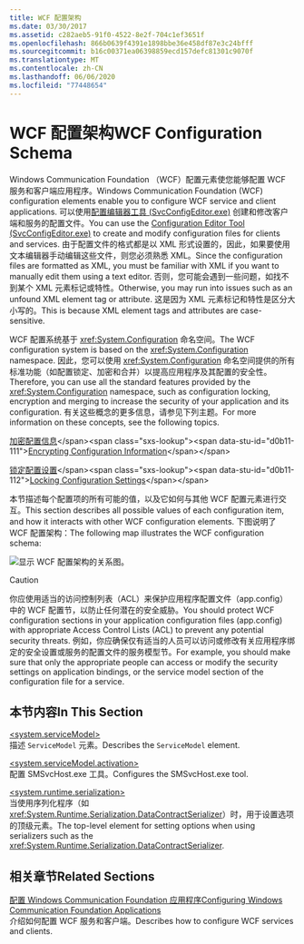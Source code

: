 ```yaml
---
title: WCF 配置架构
ms.date: 03/30/2017
ms.assetid: c282aeb5-91f0-4522-8e2f-704c1ef3651f
ms.openlocfilehash: 866b0639f4391e1898bbe36e458df87e3c24bfff
ms.sourcegitcommit: b16c00371ea06398859ecd157defc81301c9070f
ms.translationtype: MT
ms.contentlocale: zh-CN
ms.lasthandoff: 06/06/2020
ms.locfileid: "77448654"
---
```

# <a name="wcf-configuration-schema"></a><span data-ttu-id="d0b11-102">WCF 配置架构</span><span class="sxs-lookup"><span data-stu-id="d0b11-102">WCF Configuration Schema</span></span>
<span data-ttu-id="d0b11-103">Windows Communication Foundation （WCF）配置元素使您能够配置 WCF 服务和客户端应用程序。</span><span class="sxs-lookup"><span data-stu-id="d0b11-103">Windows Communication Foundation (WCF) configuration elements enable you to configure WCF service and client applications.</span></span> <span data-ttu-id="d0b11-104">可以使用[配置编辑器工具 (SvcConfigEditor.exe)](../../../wcf/configuration-editor-tool-svcconfigeditor-exe.md) 创建和修改客户端和服务的配置文件。</span><span class="sxs-lookup"><span data-stu-id="d0b11-104">You can use the [Configuration Editor Tool (SvcConfigEditor.exe)](../../../wcf/configuration-editor-tool-svcconfigeditor-exe.md) to create and modify configuration files for clients and services.</span></span> <span data-ttu-id="d0b11-105">由于配置文件的格式都是以 XML 形式设置的，因此，如果要使用文本编辑器手动编辑这些文件，则您必须熟悉 XML。</span><span class="sxs-lookup"><span data-stu-id="d0b11-105">Since the configuration files are formatted as XML, you must be familiar with XML if you want to manually edit them using a text editor.</span></span> <span data-ttu-id="d0b11-106">否则，您可能会遇到一些问题，如找不到某个 XML 元素标记或特性。</span><span class="sxs-lookup"><span data-stu-id="d0b11-106">Otherwise, you may run into issues such as an unfound XML element tag or attribute.</span></span> <span data-ttu-id="d0b11-107">这是因为 XML 元素标记和特性是区分大小写的。</span><span class="sxs-lookup"><span data-stu-id="d0b11-107">This is because XML element tags and attributes are case-sensitive.</span></span>  
  
 <span data-ttu-id="d0b11-108">WCF 配置系统基于 <xref:System.Configuration> 命名空间。</span><span class="sxs-lookup"><span data-stu-id="d0b11-108">The WCF configuration system is based on the <xref:System.Configuration> namespace.</span></span> <span data-ttu-id="d0b11-109">因此，您可以使用 <xref:System.Configuration> 命名空间提供的所有标准功能（如配置锁定、加密和合并）以提高应用程序及其配置的安全性。</span><span class="sxs-lookup"><span data-stu-id="d0b11-109">Therefore, you can use all the standard features provided by the <xref:System.Configuration> namespace, such as configuration locking, encryption and merging to increase the security of your application and its configuration.</span></span> <span data-ttu-id="d0b11-110">有关这些概念的更多信息，请参见下列主题。</span><span class="sxs-lookup"><span data-stu-id="d0b11-110">For more information on these concepts, see the following topics.</span></span>  
  
 <span data-ttu-id="d0b11-111">[加密配置信息](https://docs.microsoft.com/previous-versions/aspnet/53tyfkaw(v=vs.100))</span><span class="sxs-lookup"><span data-stu-id="d0b11-111">[Encrypting Configuration Information](https://docs.microsoft.com/previous-versions/aspnet/53tyfkaw(v=vs.100))</span></span>  
  
 <span data-ttu-id="d0b11-112">[锁定配置设置](https://docs.microsoft.com/previous-versions/aspnet/55th21y4(v=vs.100))</span><span class="sxs-lookup"><span data-stu-id="d0b11-112">[Locking Configuration Settings](https://docs.microsoft.com/previous-versions/aspnet/55th21y4(v=vs.100))</span></span>  
  
 <span data-ttu-id="d0b11-113">本节描述每个配置项的所有可能的值，以及它如何与其他 WCF 配置元素进行交互。</span><span class="sxs-lookup"><span data-stu-id="d0b11-113">This section describes all possible values of each configuration item, and how it interacts with other WCF configuration elements.</span></span> <span data-ttu-id="d0b11-114">下图说明了 WCF 配置架构：</span><span class="sxs-lookup"><span data-stu-id="d0b11-114">The following map illustrates the WCF configuration schema:</span></span>  
  
 ![显示 WCF 配置架构的关系图。](./media/index/windows-communication-foundation-configuration-schema.gif)  
  
> [!CAUTION]
> <span data-ttu-id="d0b11-116">你应使用适当的访问控制列表（ACL）来保护应用程序配置文件（app.config）中的 WCF 配置节，以防止任何潜在的安全威胁。</span><span class="sxs-lookup"><span data-stu-id="d0b11-116">You should protect WCF configuration sections in your application configuration files (app.config) with appropriate Access Control Lists (ACL) to prevent any potential security threats.</span></span>  <span data-ttu-id="d0b11-117">例如，你应确保仅有适当的人员可以访问或修改有关应用程序绑定的安全设置或服务的配置文件的服务模型节。</span><span class="sxs-lookup"><span data-stu-id="d0b11-117">For example, you should make sure that only the appropriate people can access or modify the security settings on application bindings, or the service model section of the configuration file for a service.</span></span>  
  
## <a name="in-this-section"></a><span data-ttu-id="d0b11-118">本节内容</span><span class="sxs-lookup"><span data-stu-id="d0b11-118">In This Section</span></span>  
 [\<system.serviceModel>](system-servicemodel.md)  
 <span data-ttu-id="d0b11-119">描述 `ServiceModel` 元素。</span><span class="sxs-lookup"><span data-stu-id="d0b11-119">Describes the `ServiceModel` element.</span></span>  
  
 [\<system.serviceModel.activation>](system-servicemodel-activation.md)  
 <span data-ttu-id="d0b11-120">配置 SMSvcHost.exe 工具。</span><span class="sxs-lookup"><span data-stu-id="d0b11-120">Configures the SMSvcHost.exe tool.</span></span>  
  
 [\<system.runtime.serialization>](system-runtime-serialization.md)  
 <span data-ttu-id="d0b11-121">当使用序列化程序（如 <xref:System.Runtime.Serialization.DataContractSerializer>）时，用于设置选项的顶级元素。</span><span class="sxs-lookup"><span data-stu-id="d0b11-121">The top-level element for setting options when using serializers such as the <xref:System.Runtime.Serialization.DataContractSerializer>.</span></span>  
  
## <a name="related-sections"></a><span data-ttu-id="d0b11-122">相关章节</span><span class="sxs-lookup"><span data-stu-id="d0b11-122">Related Sections</span></span>  
 [<span data-ttu-id="d0b11-123">配置 Windows Communication Foundation 应用程序</span><span class="sxs-lookup"><span data-stu-id="d0b11-123">Configuring Windows Communication Foundation Applications</span></span>](../../../wcf/configuring-services.md)  
 <span data-ttu-id="d0b11-124">介绍如何配置 WCF 服务和客户端。</span><span class="sxs-lookup"><span data-stu-id="d0b11-124">Describes how to configure WCF services and clients.</span></span>

